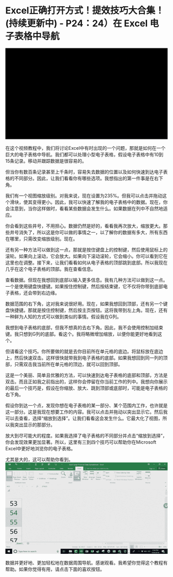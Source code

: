 # Excel正确打开方式！提效技巧大合集！(持续更新中) - P24：24）在 Excel 电子表格中导航 

![](img/ca38c24447c894cc13bca5bbea8ab047_0.png)

在这个视频教程中，我们将讨论Excel中有时出现的一个问题，那就是如何在一个巨大的电子表格中导航。我们都可以处理小型电子表格，假设电子表格中有10到15条记录。移动并跟踪数据是很容易的。

但当你有数百条记录甚至上千条时，容易失去数据的位置以及如何快速到达电子表格的不同部分。因此，让我们看看你有哪些选项。我想指出的第一件事是在右下角。

我们有一个视图缩放级别。对我来说，现在设置为235%。但我可以点击并拖动这个滑块，使其变得更小。因此，我可以快速了解我的电子表格中的数据。现在，你会注意到，当你这样做时，看看某些数据会发生什么。如果数据在列中不自然地适应。

你会看到这些井号，不用担心。数据仍然是好的，看看我再次放大，缩放更大。那些井号消失了，所以这是你可以做的事情之一，以了解你的数据有多大，所有东西在哪里，只需改变缩放级别。现在。

还有另一种方法可以做到这一点，那就是按住键盘上的控制键，然后使用鼠标上的滚轮。如果向上滚动，它会放大。如果向下滚动滚轮，它会缩小。你可以看到它在这里也在调整。接下来，让我们看看如何从电子表格的顶部跳到底部。所以我现在几乎在这个电子表格的顶部。我在查看信息。

查看数据。但现在我想回到底部以输入更多信息。我有几种方法可以做到这一点。一个是使用键盘快捷键。如果按住控制键，然后按结束键，它不仅将你带到底部电子表格，还会带到右边缘。

数据范围的右下角，这对我来说很好用。现在，如果我想回到顶部，还有另一个键盘快捷键。那就是按住控制键，然后按主页按钮。这将我带到左上角。现在，还有一种鲜为人知的方式可以做到类似的事情。假设我在G列。

我想到电子表格的底部，但我不想真的去右下角。因此，我不会使用控制加结束键。我只想到G列的底部。看这个。我将略微增加缩放，以便你能更好地看到这个。

但请看这个技巧。你所要做的就是去你目前所在单元格的底边。将鼠标放在底边上，然后快速双击。这样很快就带我到电子表格的底部。如果我想回到同一列的顶部，只需双击我当前所在单元格的顶边，就可以回到顶部。

这是一个美丽、简单且优雅的方法，可以快速到达电子表格的底部和顶部，方法是双击。而且正如我之前指出的，这样你会停留在你当前工作的列中。我想向你展示的最后一个技巧是，假设在你缩放、放大、跳到顶部或底部时，可能是电子表格的右下角。

假设你到达一个点，发现你想在电子表格的某一部分、某个范围内工作，也许就是这一部分。这是我现在想要工作的内容。我可以点击并拖动以突出显示它。然后我可以去查看，选择“缩放到选择”。让我们看看这会发生什么。它最大化了视图，所以我突出显示的那部分。

放大到尽可能大的程度。如果我选择了电子表格的不同部分并点击“缩放到选择”，你会发现效果更加显著。所以，这里有三到四个技巧可以帮助你在Microsoft Excel中更好地浏览你的电子表格。

尤其是大的，这可以帮助你看到。![](img/ca38c24447c894cc13bca5bbea8ab047_2.png)

数据并更好地、更加轻松地在数据周围导航。感谢观看。我希望你觉得这个教程有帮助。如果你觉得有用，请点击下面的喜欢按钮。
